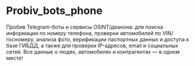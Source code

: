 # Probiv_bots_phone
Пробив Telegram-боты и сервисы OSINT/деанона: для поиска информации по номеру телефона, проверки автомобилей по VIN/госномеру, анализа фото, верификации паспортных данных и доступа к базе ГИБДД, а также для проверки IP-адресов, email и социальных сетей. Все данные о людях, автомобилях и контрагентах — в одном месте!
